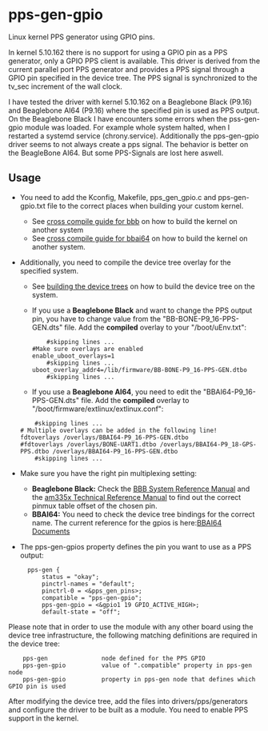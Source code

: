 pps-gen-gpio
============

Linux kernel PPS generator using GPIO pins.

In kernel 5.10.162 there is no support for using a GPIO pin as a PPS generator, only a GPIO PPS client is available. This driver is derived from the current parallel port PPS generator and provides a PPS signal through a GPIO pin specified in the device tree. The PPS signal is synchronized to the tv_sec increment of the wall clock.

I have tested the driver with kernel 5.10.162 on a Beaglebone Black (P9.16) and Beaglebone AI64 (P9.16) where the specified pin is used as PPS output. On the Beaglebone Black I have encounters some errors when the pss-gen-gpio module was loaded. For example whole system halted, when I restarted a systemd service (chrony.service). Additionally the pps-gen-gpio driver seems to not always create a pps signal. The behavior is better on the BeagleBone AI64. But some PPS-Signals are lost here aswell.

Usage
-----
- You need to add the Kconfig, Makefile, pps_gen_gpio.c and pps-gen-gpio.txt file to the correct places when building your custom kernel.
	- See [cross compile guide for bbb](guide/cross_compile_bbb.md) on how to build the kernel on another system
	- See [cross compile guide for bbai64](guide/cross_compile_bbb.md) on how to build the kernel on another system.

- Additionally, you need to compile the device tree overlay for the specified system.
	- See [building the device trees](guide/build_device_tree.md) on how to build the device tree on the system.

	- If you use a **Beaglebone Black** and want to change the PPS output pin, you have to change value from the "BB-BONE-P9_16-PPS-GEN.dts" file.  Add the **compiled** overlay to your "/boot/uEnv.txt":
		```
			#skipping lines ...
		#Make sure overlays are enabled
		enable_uboot_overlays=1
			#skipping lines ...
		uboot_overlay_addr4=/lib/firmware/BB-BONE-P9_16-PPS-GEN.dtbo
			#skipping lines ...
		```
	- If you use a **Beaglebone AI64**, you need to edit the "BBAI64-P9_16-PPS-GEN.dts" file. Add the **compiled** overlay to "/boot/firmware/extlinux/extlinux.conf":
	```
		#skipping lines ...
	# Multiple overlays can be added in the following line!
	fdtoverlays /overlays/BBAI64-P9_16-PPS-GEN.dtbo
	#fdtoverlays /overlays/BONE-UART1.dtbo /overlays/BBAI64-P9_18-GPS-PPS.dtbo /overlays/BBAI64-P9_16-PPS-GEN.dtbo
		#skipping lines ...
	```
- Make sure you have the right pin multiplexing setting:

	- **Beaglebone Black:** Check the [BBB System Reference Manual](https://github.com/CircuitCo/BeagleBone-Black/blob/master/BBB_SRM.pdf?raw=true) and the [am335x Technical Reference Manual](https://www.ti.com.cn/cn/lit/ug/spruh73q/spruh73q.pdf) to find out the correct pinmux table offset of the chosen pin.
	- **BBAI64:** You need to check the device tree bindings for the correct name. The current reference for the gpios is here:[BBAI64 Documents](https://docs.beagleboard.org/latest/boards/beaglebone/ai-64/ch07.html)

- The pps-gen-gpios property defines the pin you want to use as a PPS output:

		pps-gen {
			status = "okay";
			pinctrl-names = "default";
			pinctrl-0 = <&pps_gen_pins>;
			compatible = "pps-gen-gpio";
			pps-gen-gpio = <&gpio1 19 GPIO_ACTIVE_HIGH>;
			default-state = "off";

Please note that in order to use the module with any other board using the device tree infrastructure, the following matching definitions are required in the device tree:

		pps-gen               node defined for the PPS GPIO
		pps-gen-gpio          value of ".compatible" property in pps-gen node
		pps-gen-gpio          property in pps-gen node that defines which GPIO pin is used

After modifying the device tree, add the files into drivers/pps/generators and configure the driver to be built as a module. You need to enable PPS support in the kernel.
